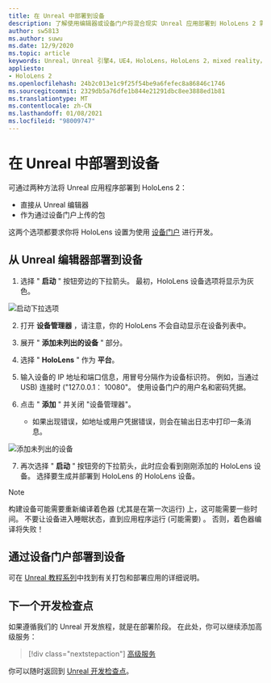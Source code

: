 ```yaml
---
title: 在 Unreal 中部署到设备
description: 了解使用编辑器或设备门户将混合现实 Unreal 应用部署到 HoloLens 2 需要了解的所有内容。
author: sw5813
ms.author: suwu
ms.date: 12/9/2020
ms.topic: article
keywords: Unreal，Unreal 引擎4，UE4，HoloLens，HoloLens 2，mixed reality，部署到设备，PC，文档，混合现实耳机，windows mixed reality 耳机，虚拟现实耳机
appliesto:
- HoloLens 2
ms.openlocfilehash: 24b2c013e1c9f25f54be9a6fefec8a86846c1746
ms.sourcegitcommit: 2329db5a76dfe1b844e21291dbc8ee3888ed1b81
ms.translationtype: MT
ms.contentlocale: zh-CN
ms.lasthandoff: 01/08/2021
ms.locfileid: "98009747"
---
```

# <a name="deploy-to-device-in-unreal"></a>在 Unreal 中部署到设备

可通过两种方法将 Unreal 应用程序部署到 HoloLens 2：
* 直接从 Unreal 编辑器
* 作为通过设备门户上传的包

这两个选项都要求你将 HoloLens 设置为使用 [设备门户](../platform-capabilities-and-apis/using-the-windows-device-portal.md) 进行开发。

## <a name="deploying-to-device-from-the-unreal-editor"></a>从 Unreal 编辑器部署到设备

1. 选择 " **启动** " 按钮旁边的下拉箭头。 最初，HoloLens 设备选项将显示为灰色。

![启动下拉选项](images/unreal/launch-dropdown.png)

2. 打开 **设备管理器** ，请注意，你的 HoloLens 不会自动显示在设备列表中。

3. 展开 " **添加未列出的设备** " 部分。

4. 选择 " **HoloLens** " 作为 **平台**。

5. 输入设备的 IP 地址和端口信息，用冒号分隔作为设备标识符。 例如，当通过 USB) 连接时 ("127.0.0.1： 10080"。 使用设备门户的用户名和密码凭据。

6. 点击 " **添加** " 并关闭 "设备管理器"。
    * 如果出现错误，如地址或用户凭据错误，则会在输出日志中打印一条消息。

![添加未列出的设备](images/unreal/add-unlisted-device.png)

7. 再次选择 " **启动** " 按钮旁的下拉箭头，此时应会看到刚刚添加的 HoloLens 设备。 选择要生成并部署到 HoloLens 的 HoloLens 设备。

>[!NOTE]
>构建设备可能需要重新编译着色器 (尤其是在第一次运行) 上，这可能需要一些时间。 不要让设备进入睡眠状态，直到应用程序运行 (可能需要) 。 否则，着色器编译将失败！

## <a name="deploying-to-device-via-device-portal"></a>通过设备门户部署到设备

可在 [Unreal 教程系列](tutorials/unreal-uxt-ch6.md#packaging-and-deploying-the-app-via-device-portal)中找到有关打包和部署应用的详细说明。

## <a name="next-development-checkpoint"></a>下一个开发检查点

如果遵循我们的 Unreal 开发旅程，就是在部署阶段。 在此处，你可以继续添加高级服务：

> [!div class="nextstepaction"]
> [高级服务](unreal-development-overview.md#5-adding-services)

你可以随时返回到 [Unreal 开发检查点](unreal-development-overview.md#4-streaming-and-deploying-to-a-device)。
